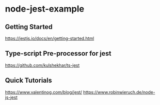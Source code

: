 # node-jest-example
## Getting Started
https://jestjs.io/docs/en/getting-started.html

## Type-script Pre-processor for jest
https://github.com/kulshekhar/ts-jest

## Quick Tutorials
https://www.valentinog.com/blog/jest/
https://www.robinwieruch.de/node-js-jest

